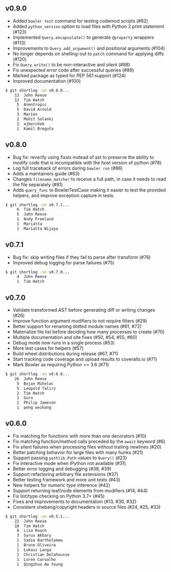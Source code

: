 ## v0.9.0

* Added `bowler test` command for testing codemod scripts (#82)
* Added `python_version` option to load files with Python 2 print statement (#123)
* Implemented `Query.encapsulate()` to generate `@property` wrappers (#113)
* Improvements to `Query.add_argument()` and positional arguments (#104)
* No longer depends on shelling-out to `patch` command for applying diffs (#120)
* Fix `Query.write()` to be non-interactive and silent (#88)
* Fix unexpected error code after successful queries (#89)
* Marked package as typed for PEP 561 support (#124)
* Improved documentation (#100)

```bash
$ git shortlog -sn v0.8.0...
    13  John Reese
    12  Tim Hatch
     5  Anentropic
     5  David Arnold
     3  Marion
     2  Mohit Solanki
     2  ajberchek
     1  Kamil Breguła
```

## v0.8.0

* Bug fix: reverify using fissix instead of ast to preserve the ability to modify code
  that is incompatible with the host version of python (#78)
* Log full traceback of errors during `bowler run` (#86)
* Adds a maintainers guide (#83)
* Changes `filename_matcher` to receive a full path, in case it needs to read
  the file separately (#81)
* Adds `query_func` to BowlerTestCase making it easier to test the provided
  helpers, and improve exception capture in tests.

```bash
$ git shortlog -sn v0.7.1...
     6  Tim Hatch
     5  John Reese
     1  Andy Freeland
     1  Mariatta
     1  Mariatta Wijaya
```

## v0.7.1

* Bug fix: skip writing files if they fail to parse after transform (#76)
* Improved debug logging for parse failures (#75)

```bash
$ git shortlog -sn v0.7.0...
     4  John Reese
     1  Tim Hatch
```

## v0.7.0

* Validate transformed AST before generating diff or writing changes (#26)
* Improve function argument modifiers to not require filters (#29)
* Better support for renaming dotted module names (#61, #72)
* Materialize file list before deciding how many processes to create (#70)
* Multiple documentation and site fixes (#50, #54, #55, #60)
* Debug mode now runs in a single process (#53)
* More test cases for helpers (#57)
* Build wheel distributions during release (#67, #71)
* Start tracking code coverage and upload results to coveralls.io (#71)
* Mark Bowler as requiring Python >= 3.6 (#71)

```bash
$ git shortlog -sn v0.6.0...
    26  John Reese
     5  Bojan Mihelac
     5  Leopold Talirz
     2  Tim Hatch
     1  Guru
     1  Philip Jameson
     1  peng weikang
```

## v0.6.0

* Fix matching for functions with more than one decorators (#10)
* Fix matching function/method calls preceded by the `await` keyword (#6)
* Fix silent failures when processing files without trailing newlines (#20)
* Better patching behavior for large files with many hunks (#21)
* Support passing `pathlib.Path` values to `Query()` (#23)
* Fix interactive mode when IPython not available (#31)
* Better error logging and debugging (#38, #39)
* Support refactoring arbitrary file extensions (#37)
* Better testing framework and more unit tests (#43)
* New helpers for numeric type inference (#42)
* Support returning leaf/node elements from modifiers (#14, #44)
* Fix lint/type checking on Python 3.7+ (#45)
* Fixes and improvements to documentation (#13, #30, #32)
* Consistent shebang/copyright headers in source files (#24, #25, #33)

```bash
$ git shortlog -sn v0.5.1...
    22  John Reese
    18  Tim Hatch
     8  Lisa Roach
     3  Syrus Akbary
     1  Sadie Bartholomew
     1  Bruno Oliveira
     1  Łukasz Langa
     1  Christian Delahousse
     1  Loren Carvalho
     1  Qingzhuo Aw Young
```
